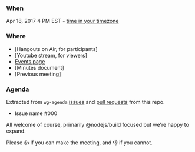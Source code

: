 ### When

Apr 18, 2017 4 PM EST - [time in your timezone](https://www.timeanddate.com/worldclock/fixedtime.html?msg=Node.js+Build+WG+Meeting&iso=20170418T20&p1=1440&ah=1)


### Where
- [Hangouts on Air, for participants]
- [Youtube stream, for viewers]
- [Events page](https://www.youtube.com/my_live_events?filter=scheduled)
- [Minutes document]
- [Previous meeting]

### Agenda

Extracted from `wg-agenda` [issues](https://github.com/nodejs/build/issues?q=is%3Aopen+is%3Aissue+label%3Awg-agenda)
and [pull requests](https://github.com/nodejs/build/pulls?q=is%3Aopen+label%3Awg-agenda+is%3Apr) from this repo.

* Issue name #000


All welcome of course, primarily @nodejs/build focused but we're happy to expand.

Please 👍 if you can make the meeting, and 👎 if you cannot.
